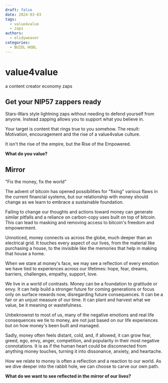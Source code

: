 ```yaml
---
draft: false
date: 2024-03-03 
tags:
  - value4value
  - zaps
authors:
  - elidyweaver
categories:
  - BUIDL HODL
---
```


# value4value

a content creator economy
zaps

<!-- excerpt ends before this -->

## Get your NIP57 zappers ready

Stars-Wars style lightning zaps without needing to defend yourself from anyone. Instead zapping allows you to support what you believe in.

Your target is content that rings true to you somehow. The result: Motivation, encouragement and the rise of a value4value culture.

It isn't the rise of the empire, but the Rise of the Empowered.

**What do you value?**

## Mirror

"Fix the money, fix the world"

The advent of bitcoin has opened possibilities for "fixing" various flaws in the current financial systems, but our relationship with money should change as we learn to embrace a sustainable foundation.

Failing to change our thoughts and actions toward money can generate similar pitfalls and a reliance on carbon-copy uses built on top of bitcoin. This can lead to masking and removing access to bitcoin's freedom and empowerment.

Unnoticed, money connects us across the globe, much deeper than an electrical grid. It touches every aspect of our lives, from the material like purchasing a house, to the invisible like the memories that help in making that house a home.

When we stare at money's face, we may see a reflection of every emotion we have tied to experiences across our lifetimes: hope, fear, dreams, barriers, challenges, empathy, support, love.

We live in a world of contrasts. Money can be a foundation to gratitude or envy. It can help build a stronger future for coming generations or focus only on surface rewards now, disregarding future consequences. It can be a fair or an unjust measure of our time. It can plant and harvest what we value, be it meaning or wastefulness.

Unbeknownst to most of us, many of the negative emotions and real life consequences we tie to money, are not just based on our life experiences but on how money's been built and managed.

Sadly, money often feels distant, cold, and, if allowed, it can grow fear, greed, ego, envy, anger, competition, and popularity in their most negative connotations. It is as if the human heart could be disconnected from anything money touches, turning it into dissonance, anxiety, and heartache.

How we relate to money is often a reflection and a reaction to our world. As we dive deeper into the rabbit hole, we can choose to carve our own path.

**What do we want to see reflected in the mirror of our lives?**